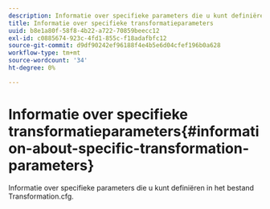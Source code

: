 ```yaml
---
description: Informatie over specifieke parameters die u kunt definiëren in het bestand Transformation.cfg.
title: Informatie over specifieke transformatieparameters
uuid: b8e1a80f-58f8-4b22-a722-70859beecc12
exl-id: c0885674-923c-4fd1-855c-f18adafbfc12
source-git-commit: d9df90242ef96188f4e4b5e6d04cfef196b0a628
workflow-type: tm+mt
source-wordcount: '34'
ht-degree: 0%

---
```


# Informatie over specifieke transformatieparameters{#information-about-specific-transformation-parameters}

Informatie over specifieke parameters die u kunt definiëren in het bestand Transformation.cfg.
